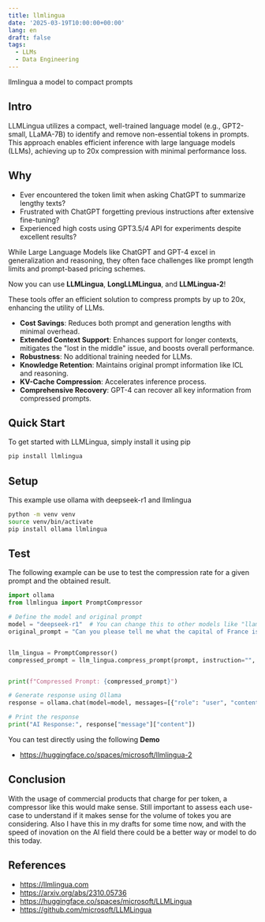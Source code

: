 ```yaml
---
title: llmlingua
date: '2025-03-19T10:00:00+00:00'
lang: en
draft: false
tags:
  - LLMs
  - Data Engineering
---
```


llmlingua a model to compact prompts

## Intro ##

LLMLingua utilizes a compact, well-trained language model (e.g., GPT2-small, LLaMA-7B) to identify and remove non-essential tokens in prompts. This approach enables efficient inference with large language models (LLMs), achieving up to 20x compression with minimal performance loss.

## Why ##

* Ever encountered the token limit when asking ChatGPT to summarize lengthy texts?
* Frustrated with ChatGPT forgetting previous instructions after extensive fine-tuning?
* Experienced high costs using GPT3.5/4 API for experiments despite excellent results?

While Large Language Models like ChatGPT and GPT-4 excel in generalization and reasoning, they often face challenges like prompt length limits and prompt-based pricing schemes.

Now you can use **LLMLingua**, **LongLLMLingua**, and **LLMLingua-2**!

These tools offer an efficient solution to compress prompts by up to 20x, enhancing the utility of LLMs.

* **Cost Savings**: Reduces both prompt and generation lengths with minimal overhead.
* **Extended Context Support**: Enhances support for longer contexts, mitigates the "lost in the middle" issue, and boosts overall performance.
* **Robustness**: No additional training needed for LLMs.
* **Knowledge Retention**: Maintains original prompt information like ICL and reasoning.
* **KV-Cache Compression**: Accelerates inference process.
* **Comprehensive Recovery**: GPT-4 can recover all key information from compressed prompts.

## Quick Start ##

To get started with LLMLingua, simply install it using pip

```sh
pip install llmlingua
```

## Setup ##

This example use ollama with deepseek-r1 and llmlingua

```sh
python -m venv venv
source venv/bin/activate
pip install ollama llmlingua
```

## Test ##

The following example can be use to test the compression rate for a given prompt and the obtained result.

```python
import ollama
from llmlingua import PromptCompressor

# Define the model and original prompt
model = "deepseek-r1"  # You can change this to other models like "llama2"
original_prompt = "Can you please tell me what the capital of France is? I need this information for my geography project."


llm_lingua = PromptCompressor()
compressed_prompt = llm_lingua.compress_prompt(prompt, instruction="", question="", target_token=200)


print(f"Compressed Prompt: {compressed_prompt}")

# Generate response using Ollama
response = ollama.chat(model=model, messages=[{"role": "user", "content": compressed_prompt}])

# Print the response
print("AI Response:", response["message"]["content"])
```

You can test directly using the following **Demo**

* <https://huggingface.co/spaces/microsoft/llmlingua-2>

## Conclusion ##

With the usage of commercial products that charge for per token, a compressor like this would make sense. Still important to assess each use-case to understand if it makes sense for the volume of tokes you are considering. Also I have this in my drafts for some time now, and with the speed of inovation on the AI field there could be a better way or model to do this today.


## References ##

* <https://llmlingua.com>
* <https://arxiv.org/abs/2310.05736>
* <https://huggingface.co/spaces/microsoft/LLMLingua>
* <https://github.com/microsoft/LLMLingua>
